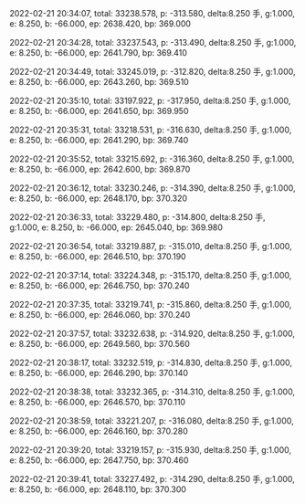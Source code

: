 2022-02-21 20:34:07, total: 33238.578, p: -313.580, delta:8.250 手, g:1.000, e: 8.250, b: -66.000, ep: 2638.420, bp: 369.000

2022-02-21 20:34:28, total: 33237.543, p: -313.490, delta:8.250 手, g:1.000, e: 8.250, b: -66.000, ep: 2641.790, bp: 369.410

2022-02-21 20:34:49, total: 33245.019, p: -312.820, delta:8.250 手, g:1.000, e: 8.250, b: -66.000, ep: 2643.260, bp: 369.510

2022-02-21 20:35:10, total: 33197.922, p: -317.950, delta:8.250 手, g:1.000, e: 8.250, b: -66.000, ep: 2641.650, bp: 369.950

2022-02-21 20:35:31, total: 33218.531, p: -316.630, delta:8.250 手, g:1.000, e: 8.250, b: -66.000, ep: 2641.290, bp: 369.740

2022-02-21 20:35:52, total: 33215.692, p: -316.360, delta:8.250 手, g:1.000, e: 8.250, b: -66.000, ep: 2642.600, bp: 369.870

2022-02-21 20:36:12, total: 33230.246, p: -314.390, delta:8.250 手, g:1.000, e: 8.250, b: -66.000, ep: 2648.170, bp: 370.320

2022-02-21 20:36:33, total: 33229.480, p: -314.800, delta:8.250 手, g:1.000, e: 8.250, b: -66.000, ep: 2645.040, bp: 369.980

2022-02-21 20:36:54, total: 33219.887, p: -315.010, delta:8.250 手, g:1.000, e: 8.250, b: -66.000, ep: 2646.510, bp: 370.190

2022-02-21 20:37:14, total: 33224.348, p: -315.170, delta:8.250 手, g:1.000, e: 8.250, b: -66.000, ep: 2646.750, bp: 370.240

2022-02-21 20:37:35, total: 33219.741, p: -315.860, delta:8.250 手, g:1.000, e: 8.250, b: -66.000, ep: 2646.060, bp: 370.240

2022-02-21 20:37:57, total: 33232.638, p: -314.920, delta:8.250 手, g:1.000, e: 8.250, b: -66.000, ep: 2649.560, bp: 370.560

2022-02-21 20:38:17, total: 33232.519, p: -314.830, delta:8.250 手, g:1.000, e: 8.250, b: -66.000, ep: 2646.290, bp: 370.140

2022-02-21 20:38:38, total: 33232.365, p: -314.310, delta:8.250 手, g:1.000, e: 8.250, b: -66.000, ep: 2646.570, bp: 370.110

2022-02-21 20:38:59, total: 33221.207, p: -316.080, delta:8.250 手, g:1.000, e: 8.250, b: -66.000, ep: 2646.160, bp: 370.280

2022-02-21 20:39:20, total: 33219.157, p: -315.930, delta:8.250 手, g:1.000, e: 8.250, b: -66.000, ep: 2647.750, bp: 370.460

2022-02-21 20:39:41, total: 33227.492, p: -314.290, delta:8.250 手, g:1.000, e: 8.250, b: -66.000, ep: 2648.110, bp: 370.300